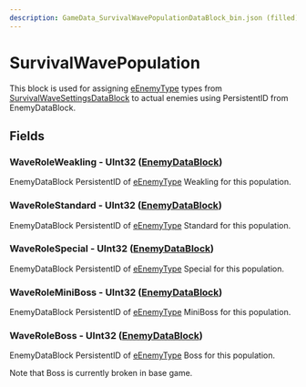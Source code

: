 ```yaml
---
description: GameData_SurvivalWavePopulationDataBlock_bin.json (filled)
---
```


# SurvivalWavePopulation

This block is used for assigning [eEnemyType](../../enum-types.md#eenemytype) types from [SurvivalWaveSettingsDataBlock](survivalwavesettings.md) to actual enemies using PersistentID from EnemyDataBlock.

## Fields

### WaveRoleWeakling - UInt32 ([EnemyDataBlock](enemy.md))

EnemyDataBlock PersistentID of [eEnemyType](../../enum-types.md#eenemytype) Weakling for this population.

### WaveRoleStandard - UInt32 ([EnemyDataBlock](enemy.md))

EnemyDataBlock PersistentID of [eEnemyType](../../enum-types.md#eenemytype) Standard for this population.

### WaveRoleSpecial - UInt32 ([EnemyDataBlock](enemy.md))

EnemyDataBlock PersistentID of [eEnemyType](../../enum-types.md#eenemytype) Special for this population.

### WaveRoleMiniBoss - UInt32 ([EnemyDataBlock](enemy.md))

EnemyDataBlock PersistentID of [eEnemyType](../../enum-types.md#eenemytype) MiniBoss for this population.

### WaveRoleBoss - UInt32 ([EnemyDataBlock](enemy.md))

EnemyDataBlock PersistentID of [eEnemyType](../../enum-types.md#eenemytype) Boss for this population.

Note that Boss is currently broken in base game.
